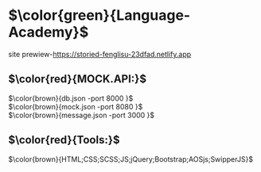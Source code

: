 # $\color{green}{Language-Academy}$
site prewiew-https://storied-fenglisu-23dfad.netlify.app <br>
## $\color{red}{MOCK.API:}$
$\color{brown}{db.json -port 8000 }$ <br>
$\color{brown}{mock.json -port 8080 }$ <br>
$\color{brown}{message.json -port 3000 }$ <br>
## $\color{red}{Tools:}$ <br>
$\color{brown}{HTML;CSS;SCSS;JS;jQuery;Bootstrap;AOSjs;SwipperJS}$
